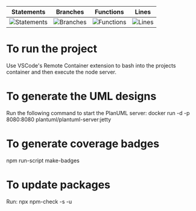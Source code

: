 | Statements                  | Branches                | Functions                 | Lines             |
| --------------------------- | ----------------------- | ------------------------- | ----------------- |
| ![Statements](https://img.shields.io/badge/statements-Unknown%25-brightgreen.svg) | ![Branches](https://img.shields.io/badge/branches-Unknown%25-brightgreen.svg) | ![Functions](https://img.shields.io/badge/functions-Unknown%25-brightgreen.svg) | ![Lines](https://img.shields.io/badge/lines-Unknown%25-brightgreen.svg) |


# To run the project
Use VSCode's Remote Container extension to bash into the projects container and then execute the node server.

# To generate the UML designs
Run the following command to start the PlanUML server: 
docker run -d -p 8080:8080 plantuml/plantuml-server:jetty

# To generate coverage badges
npm run-script make-badges

# To update packages
Run: 
npx npm-check -s -u
